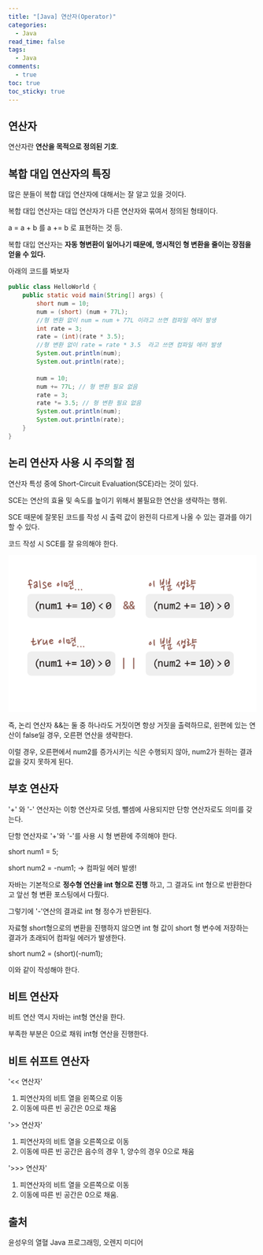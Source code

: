 ```yaml
---
title: "[Java] 연산자(Operator)"
categories:
  - Java
read_time: false
tags:
  - Java
comments:
  - true
toc: true
toc_sticky: true
---
```

## 연산자
연산자란 __연산을 목적으로 정의된 기호__.

## 복합 대입 연산자의 특징
많은 분들이 복합 대입 연산자에 대해서는 잘 알고 있을 것이다.

복합 대입 연산자는 대입 연산자가 다른 연산자와 묶여서 정의된 형태이다.

a = a + b 를  a += b 로 표현하는 것 등.

복합 대입 연산자는 __자동 형변환이 일어나기 때문에, 명시적인 형 변환을 줄이는 장점을 얻을 수 있다.__

아래의 코드를 봐보자

```java
public class HelloWorld {
	public static void main(String[] args) {
		short num = 10;
		num = (short) (num + 77L);
		//형 변환 없이 num = num + 77L 이라고 쓰면 컴파일 에러 발생
		int rate = 3;
		rate = (int)(rate * 3.5);
		//형 변환 없이 rate = rate * 3.5  라고 쓰면 컴파일 에러 발생
		System.out.println(num);
		System.out.println(rate);
		
		num = 10;
		num += 77L; // 형 변환 필요 없음
		rate = 3;
		rate *= 3.5; // 형 변환 필요 없음
		System.out.println(num);
		System.out.println(rate);
	}
}
```

## 논리 연산자 사용 시 주의할 점
연산자 특성 중에 Short-Circuit Evaluation(SCE)라는 것이 있다.

SCE는 연산의 효율 및 속도를 높이기 위해서 불필요한 연산을 생략하는 행위.

SCE 때문에 잘못된 코드를 작성 시 출력 값이 완전히 다르게 나올 수 있는 결과를 야기할 수 있다.

코드 작성 시 SCE를 잘 유의해야 한다.

![](/assets/img/java/201911071.png)


즉, 논리 연산자 &&는 둘 중 하나라도 거짓이면 항상 거짓을 출력하므로, 왼편에 있는 연산이 false일 경우, 오른편 연산을 생략한다.

이럴 경우, 오른편에서 num2를 증가시키는 식은 수행되지 않아, num2가 원하는 결과 값을 갖지 못하게 된다.

## 부호 연산자
'+' 와 '-' 연산자는 이항 연산자로 덧셈, 뺄셈에 사용되지만 단항 연산자로도 의미를 갖는다.

단항 연산자로 '+'와 '-'를 사용 시 형 변환에 주의해야 한다.

short num1 = 5;

short num2 = -num1; -> 컴파일 에러 발생!

자바는 기본적으로 __정수형 연산을 int 형으로 진행__ 하고, 그 결과도 int 형으로 반환한다고 앞선 형 변환 포스팅에서 다뤘다.

그렇기에 '-'연산의 결과로 int 형 정수가 반환된다. 

자료형 short형으로의 변환을 진행하지 않으면 int 형 값이 short 형 변수에 저장하는 결과가 초래되어 컴파일 에러가 발생한다.

short num2 = (short)(-num1);

이와 같이 작성해야 한다.

## 비트 연산자
비트 연산 역시 자바는 int형 연산을 한다.

부족한 부분은 0으로 채워 int형 연산을 진행한다.

## 비트 쉬프트 연산자
'<< 연산자'
1. 피연산자의 비트 열을 왼쪽으로 이동
2. 이동에 따른 빈 공간은 0으로 채움

'>> 연산자'
1. 피연산자의 비트 열을 오른쪽으로 이동
2. 이동에 따른 빈 공간은 음수의 경우 1, 양수의 경우 0으로 채움

'>>> 연산자'
1. 피연산자의 비트 열을 오른쪽으로 이동
2. 이동에 따른 빈 공간은 0으로 채움.

## 출처 
윤성우의 열혈 Java 프로그래밍, 오렌지 미디어